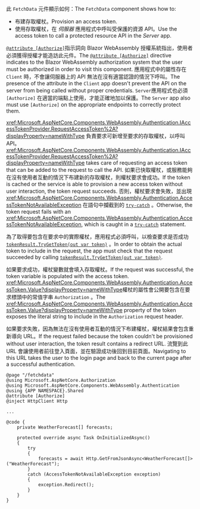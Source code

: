 <span data-ttu-id="73af6-101">此 `FetchData` 元件顯示如何：</span><span class="sxs-lookup"><span data-stu-id="73af6-101">The `FetchData` component shows how to:</span></span>

* <span data-ttu-id="73af6-102">布建存取權杖。</span><span class="sxs-lookup"><span data-stu-id="73af6-102">Provision an access token.</span></span>
* <span data-ttu-id="73af6-103">使用存取權杖，在 *伺服器* 應用程式中呼叫受保護的資源 API。</span><span class="sxs-lookup"><span data-stu-id="73af6-103">Use the access token to call a protected resource API in the *Server* app.</span></span>

<span data-ttu-id="73af6-104">[`@attribute [Authorize]`](xref:mvc/views/razor#attribute)指示詞向 Blazor WebAssembly 授權系統指出，使用者必須獲得授權才能造訪此元件。</span><span class="sxs-lookup"><span data-stu-id="73af6-104">The [`@attribute [Authorize]`](xref:mvc/views/razor#attribute) directive indicates to the Blazor WebAssembly authorization system that the user must be authorized in order to visit this component.</span></span> <span data-ttu-id="73af6-105">應用程式中的屬性存在 `Client` 時，不會讓伺服器上的 API 無法在沒有適當認證的情況下呼叫。</span><span class="sxs-lookup"><span data-stu-id="73af6-105">The presence of the attribute in the `Client` app doesn't prevent the API on the server from being called without proper credentials.</span></span> <span data-ttu-id="73af6-106">`Server`應用程式也必須 `[Authorize]` 在適當的端點上使用，才能正確地加以保護。</span><span class="sxs-lookup"><span data-stu-id="73af6-106">The `Server` app also must use `[Authorize]` on the appropriate endpoints to correctly protect them.</span></span>

<span data-ttu-id="73af6-107"><xref:Microsoft.AspNetCore.Components.WebAssembly.Authentication.IAccessTokenProvider.RequestAccessToken%2A?displayProperty=nameWithType> 負責要求可新增至要求的存取權杖，以呼叫 API。</span><span class="sxs-lookup"><span data-stu-id="73af6-107"><xref:Microsoft.AspNetCore.Components.WebAssembly.Authentication.IAccessTokenProvider.RequestAccessToken%2A?displayProperty=nameWithType> takes care of requesting an access token that can be added to the request to call the API.</span></span> <span data-ttu-id="73af6-108">如果已快取權杖，或服務能夠在沒有使用者互動的情況下布建新的存取權杖，則權杖要求會成功。</span><span class="sxs-lookup"><span data-stu-id="73af6-108">If the token is cached or the service is able to provision a new access token without user interaction, the token request succeeds.</span></span> <span data-ttu-id="73af6-109">否則，權杖要求會失敗，並出現 <xref:Microsoft.AspNetCore.Components.WebAssembly.Authentication.AccessTokenNotAvailableException> 在語句中攔截到的 [`try-catch`](/dotnet/csharp/language-reference/keywords/try-catch) 。</span><span class="sxs-lookup"><span data-stu-id="73af6-109">Otherwise, the token request fails with an <xref:Microsoft.AspNetCore.Components.WebAssembly.Authentication.AccessTokenNotAvailableException>, which is caught in a [`try-catch`](/dotnet/csharp/language-reference/keywords/try-catch) statement.</span></span>

<span data-ttu-id="73af6-110">為了取得要包含在要求中的實際權杖，應用程式必須呼叫，以檢查要求是否成功 [`tokenResult.TryGetToken(out var token)`](xref:Microsoft.AspNetCore.Components.WebAssembly.Authentication.AccessTokenResult.TryGetToken%2A) 。</span><span class="sxs-lookup"><span data-stu-id="73af6-110">In order to obtain the actual token to include in the request, the app must check that the request succeeded by calling [`tokenResult.TryGetToken(out var token)`](xref:Microsoft.AspNetCore.Components.WebAssembly.Authentication.AccessTokenResult.TryGetToken%2A).</span></span>

<span data-ttu-id="73af6-111">如果要求成功，權杖變數就會填入存取權杖。</span><span class="sxs-lookup"><span data-stu-id="73af6-111">If the request was successful, the token variable is populated with the access token.</span></span> <span data-ttu-id="73af6-112"><xref:Microsoft.AspNetCore.Components.WebAssembly.Authentication.AccessToken.Value?displayProperty=nameWithType>權杖的屬性會公開要包含在要求標頭中的常值字串 `Authorization` 。</span><span class="sxs-lookup"><span data-stu-id="73af6-112">The <xref:Microsoft.AspNetCore.Components.WebAssembly.Authentication.AccessToken.Value?displayProperty=nameWithType> property of the token exposes the literal string to include in the `Authorization` request header.</span></span>

<span data-ttu-id="73af6-113">如果要求失敗，因為無法在沒有使用者互動的情況下布建權杖，權杖結果會包含重新導向 URL。</span><span class="sxs-lookup"><span data-stu-id="73af6-113">If the request failed because the token couldn't be provisioned without user interaction, the token result contains a redirect URL.</span></span> <span data-ttu-id="73af6-114">流覽到此 URL 會讓使用者前往登入頁面，並在驗證成功後回到目前頁面。</span><span class="sxs-lookup"><span data-stu-id="73af6-114">Navigating to this URL takes the user to the login page and back to the current page after a successful authentication.</span></span>

```razor
@page "/fetchdata"
@using Microsoft.AspNetCore.Authorization
@using Microsoft.AspNetCore.Components.WebAssembly.Authentication
@using {APP NAMESPACE}.Shared
@attribute [Authorize]
@inject HttpClient Http

...

@code {
    private WeatherForecast[] forecasts;

    protected override async Task OnInitializedAsync()
    {
        try
        {
            forecasts = await Http.GetFromJsonAsync<WeatherForecast[]>("WeatherForecast");
        }
        catch (AccessTokenNotAvailableException exception)
        {
            exception.Redirect();
        }
    }
}
```
